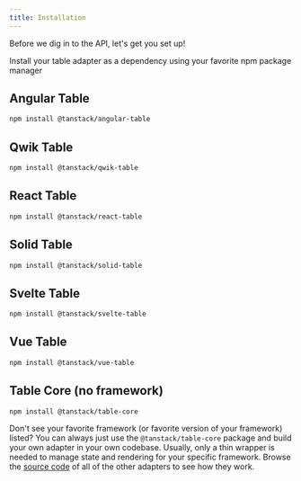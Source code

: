 ```yaml
---
title: Installation
---
```


Before we dig in to the API, let's get you set up!

Install your table adapter as a dependency using your favorite npm package manager

## Angular Table

```bash
npm install @tanstack/angular-table
```

## Qwik Table

```bash
npm install @tanstack/qwik-table
```

## React Table

```bash
npm install @tanstack/react-table
```

## Solid Table

```bash
npm install @tanstack/solid-table
```

## Svelte Table

```bash
npm install @tanstack/svelte-table
```

## Vue Table

```bash
npm install @tanstack/vue-table
```

## Table Core (no framework)

```bash
npm install @tanstack/table-core
```

Don't see your favorite framework (or favorite version of your framework) listed? You can always just use the `@tanstack/table-core` package and build your own adapter in your own codebase. Usually, only a thin wrapper is needed to manage state and rendering for your specific framework. Browse the [source code](https://github.com/TanStack/table/tree/main/packages) of all of the other adapters to see how they work.